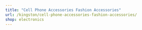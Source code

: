 ```yaml
---
title: "Cell Phone Accessories Fashion Accessories"
url: /kingston/cell-phone-accessories-fashion-accessories/
shop: electronics
---
```


